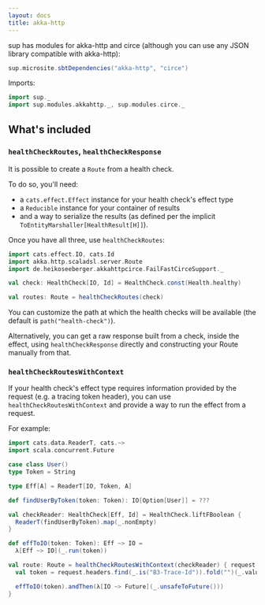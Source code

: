 ```yaml
---
layout: docs
title: akka-http
---
```


sup has modules for akka-http and circe (although you can use any JSON library compatible with akka-http):

```scala mdoc:passthrough
sup.microsite.sbtDependencies("akka-http", "circe")
```

Imports:
```scala mdoc:silent
import sup._
import sup.modules.akkahttp._, sup.modules.circe._
```

## What's included

### `healthCheckRoutes`, `healthCheckResponse`

It is possible to create a `Route` from a health check.

To do so, you'll need:

- a `cats.effect.Effect` instance for your health check's effect type
- a `Reducible` instance for your container of results
- and a way to serialize the results (as defined per the implicit `ToEntityMarshaller[HealthResult[H]]`).

Once you have all three, use `healthCheckRoutes`:

```scala mdoc
import cats.effect.IO, cats.Id
import akka.http.scaladsl.server.Route
import de.heikoseeberger.akkahttpcirce.FailFastCirceSupport._

val check: HealthCheck[IO, Id] = HealthCheck.const(Health.healthy)

val routes: Route = healthCheckRoutes(check)
```

You can customize the path at which the health checks will be available (the default is `path("health-check")`).

Alternatively, you can get a raw response built from a check, inside the effect, using `healthCheckResponse` directly
and constructing your Route manually from that.


### `healthCheckRoutesWithContext`

If your health check's effect type requires information provided by the request (e.g. a tracing token header),
you can use `healthCheckRoutesWithContext` and provide a way to run the effect from a request.

For example:

```scala mdoc
import cats.data.ReaderT, cats.~>
import scala.concurrent.Future

case class User()
type Token = String

type Eff[A] = ReaderT[IO, Token, A]

def findUserByToken(token: Token): IO[Option[User]] = ???

val checkReader: HealthCheck[Eff, Id] = HealthCheck.liftFBoolean {
  ReaderT(findUserByToken).map(_.nonEmpty)
}

def effToIO(token: Token): Eff ~> IO =
  λ[Eff ~> IO](_.run(token))

val route: Route = healthCheckRoutesWithContext(checkReader) { request =>
  val token = request.headers.find(_.is("B3-Trace-Id")).fold("")(_.value)

  effToIO(token).andThen(λ[IO ~> Future](_.unsafeToFuture()))
}
```
